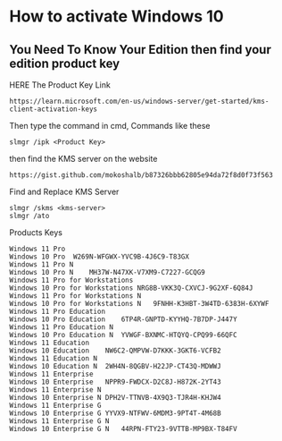 # How to activate Windows 10
## You Need To Know Your Edition then find your edition product key 

HERE The Product Key Link
```
https://learn.microsoft.com/en-us/windows-server/get-started/kms-client-activation-keys
```
Then type the command in cmd, Commands like these 
```
slmgr /ipk <Product Key>
```
then find the KMS server on the website
```
https://gist.github.com/mokoshalb/b87326bbb62805e94da72f8d0f73f563
```
Find and Replace KMS Server
```
slmgr /skms <kms-server>
slmgr /ato
```
Products Keys
```
Windows 11 Pro
Windows 10 Pro	W269N-WFGWX-YVC9B-4J6C9-T83GX
Windows 11 Pro N
Windows 10 Pro N	MH37W-N47XK-V7XM9-C7227-GCQG9
Windows 11 Pro for Workstations
Windows 10 Pro for Workstations	NRG8B-VKK3Q-CXVCJ-9G2XF-6Q84J
Windows 11 Pro for Workstations N
Windows 10 Pro for Workstations N	9FNHH-K3HBT-3W4TD-6383H-6XYWF
Windows 11 Pro Education
Windows 10 Pro Education	6TP4R-GNPTD-KYYHQ-7B7DP-J447Y
Windows 11 Pro Education N
Windows 10 Pro Education N	YVWGF-BXNMC-HTQYQ-CPQ99-66QFC
Windows 11 Education
Windows 10 Education	NW6C2-QMPVW-D7KKK-3GKT6-VCFB2
Windows 11 Education N
Windows 10 Education N	2WH4N-8QGBV-H22JP-CT43Q-MDWWJ
Windows 11 Enterprise
Windows 10 Enterprise	NPPR9-FWDCX-D2C8J-H872K-2YT43
Windows 11 Enterprise N
Windows 10 Enterprise N	DPH2V-TTNVB-4X9Q3-TJR4H-KHJW4
Windows 11 Enterprise G
Windows 10 Enterprise G	YYVX9-NTFWV-6MDM3-9PT4T-4M68B
Windows 11 Enterprise G N
Windows 10 Enterprise G N	44RPN-FTY23-9VTTB-MP9BX-T84FV
```


